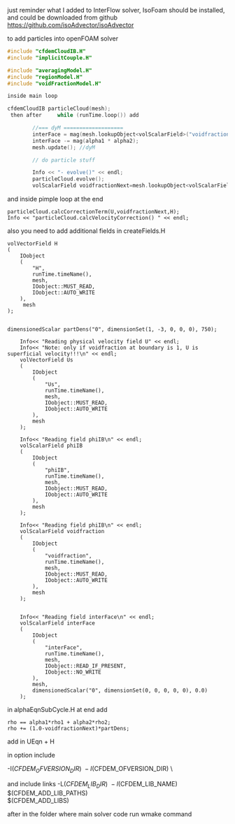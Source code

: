 just reminder what I added to InterFlow solver, 
IsoFoam should be installed, and could be downloaded from github https://github.com/isoAdvector/isoAdvector

to add particles into openFOAM solver
```cpp
#include "cfdemCloudIB.H"
#include "implicitCouple.H"

#include "averagingModel.H"
#include "regionModel.H"
#include "voidFractionModel.H"

inside main loop 

cfdemCloudIB particleCloud(mesh);
 then after     while (runTime.loop()) add

        //=== dyM ===================
        interFace = mag(mesh.lookupObject<volScalarField>("voidfractionNext"));
        interFace -= mag(alpha1 * alpha2);
        mesh.update(); //dyM

        // do particle stuff

        Info << "- evolve()" << endl;
        particleCloud.evolve();
        volScalarField voidfractionNext=mesh.lookupObject<volScalarField>("voidfractionNext");`
```
and inside pimple loop at the end

```
particleCloud.calcCorrectionTerm(U,voidfractionNext,H);
Info << "particleCloud.calcVelocityCorrection() " << endl;
```

also you need to add additional fields in createFields.H

```
volVectorField H
(
    IOobject
    (
        "H",
        runTime.timeName(),
        mesh,
        IOobject::MUST_READ,
        IOobject::AUTO_WRITE
    ),
     mesh
);


dimensionedScalar partDens("0", dimensionSet(1, -3, 0, 0, 0), 750);

    Info<< "Reading physical velocity field U" << endl;
    Info<< "Note: only if voidfraction at boundary is 1, U is superficial velocity!!!\n" << endl;
    volVectorField Us
    (
        IOobject
        (
            "Us",
            runTime.timeName(),
            mesh,
            IOobject::MUST_READ,
            IOobject::AUTO_WRITE
        ),
        mesh
    );

    Info<< "Reading field phiIB\n" << endl;
    volScalarField phiIB
    (
        IOobject
        (
            "phiIB",
            runTime.timeName(),
            mesh,
            IOobject::MUST_READ,
            IOobject::AUTO_WRITE
        ),
        mesh
    );

    Info<< "Reading field phiIB\n" << endl;
    volScalarField voidfraction
    (
        IOobject
        (
            "voidfraction",
            runTime.timeName(),
            mesh,
            IOobject::MUST_READ,
            IOobject::AUTO_WRITE
        ),
        mesh
    );


    Info<< "Reading field interFace\n" << endl;
    volScalarField interFace
    (
        IOobject
        (
            "interFace",
            runTime.timeName(),
            mesh,
            IOobject::READ_IF_PRESENT,
            IOobject::NO_WRITE
        ),
        mesh,
        dimensionedScalar("0", dimensionSet(0, 0, 0, 0, 0), 0.0)
    );
```
in alphaEqnSubCycle.H at end add

```
rho == alpha1*rho1 + alpha2*rho2;
rho += (1.0-voidfractionNext)*partDens;
```
add in UEqn + H



in option include

-I$(CFDEM_OFVERSION_DIR) \
-I$(CFDEM_OFVERSION_DIR) \

and include links
-L$(CFDEM_LIB_DIR)\
-l$(CFDEM_LIB_NAME) \
$(CFDEM_ADD_LIB_PATHS) \
$(CFDEM_ADD_LIBS)


after in the folder where main solver code run wmake command






